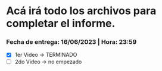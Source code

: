 # Acá irá todo los archivos para completar el informe.

### Fecha de entrega: 16/06/2023 | Hora: 23:59

* [X] 1er Video -> TERMINADO
* [ ] 2do Video -> no empezado
